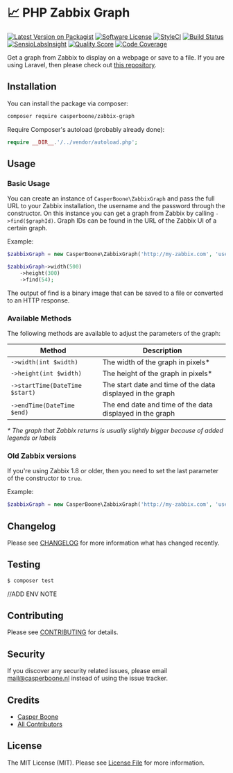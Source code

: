# 📈 PHP Zabbix Graph

[![Latest Version on Packagist](https://img.shields.io/packagist/v/casperboone/zabbix-graph.svg?style=flat-square)](https://packagist.org/packages/casperboone/zabbix-graph)
[![Software License](https://img.shields.io/badge/license-MIT-brightgreen.svg?style=flat-square)](LICENSE.md)
[![StyleCI](https://styleci.io/repos/86865582/shield)](https://styleci.io/repos/86865582)
[![Build Status](https://img.shields.io/travis/casperboone/zabbix-graph/master.svg?style=flat-square)](https://travis-ci.org/casperboone/zabbix-graph)
[![SensioLabsInsight](https://img.shields.io/sensiolabs/i/09228096-56d8-4618-93a0-92bacc86a0c9.svg?style=flat-square)](https://insight.sensiolabs.com/projects/09228096-56d8-4618-93a0-92bacc86a0c9)
[![Quality Score](https://img.shields.io/scrutinizer/g/casperboone/zabbix-graph.svg?style=flat-square)](https://scrutinizer-ci.com/g/casperboone/zabbix-graph)
[![Code Coverage](https://img.shields.io/scrutinizer/coverage/g/casperboone/zabbix-graph/master.svg?style=flat-square)](https://scrutinizer-ci.com/g/casperboone/pushover/?branch=master)

Get a graph from Zabbix to display on a webpage or save to a file. If you are using Laravel, then please check out [this repository](https://github.com/casperboone/laravel-zabbix-graph). 

## Installation
You can install the package via composer:

``` bash
composer require casperboone/zabbix-graph
```

Require Composer's autoload (probably already done):
```php
require __DIR__.'/../vendor/autoload.php';
```


## Usage
### Basic Usage
You can create an instance of `CasperBoone\ZabbixGraph` and pass the full URL to your Zabbix installation, the username and the password through the constructor. On this instance you can get a graph from Zabbix by calling `->find($graphId)`. Graph IDs can be found in the URL of the Zabbix UI of a certain graph.

Example:
```php
$zabbixGraph = new CasperBoone\ZabbixGraph('http://my-zabbix.com', 'username', 'passsword');

$zabbixGraph->width(500)
    ->height(300)
    ->find(54);
```

The output of find is a binary image that can be saved to a file or converted to an HTTP response.

### Available Methods
The following methods are available to adjust the parameters of the graph:

| Method                          | Description                                                |
| ------------------------------- | ---------------------------------------------------------- |
| `->width(int $width)`           | The width of the graph in pixels*                          |
| `->height(int $width)`          | The height of the graph in pixels*                         |
| `->startTime(DateTime $start)`  | The start date and time of the data displayed in the graph |
| `->endTime(DateTime $end)`      | The end date and time of the data displayed in the graph   |

_* The graph that Zabbix returns is usually slightly bigger because of added legends or labels_
### Old Zabbix versions
If you're using Zabbix 1.8 or older, then you need to set the last parameter of the constructor to `true`. 

Example:
```php
$zabbixGraph = new CasperBoone\ZabbixGraph('http://my-zabbix.com', 'username', 'passsword', true);
```

## Changelog

Please see [CHANGELOG](CHANGELOG.md) for more information what has changed recently.

## Testing

``` bash
$ composer test
```
//ADD ENV NOTE

## Contributing

Please see [CONTRIBUTING](CONTRIBUTING.md) for details.

## Security

If you discover any security related issues, please email mail@casperboone.nl instead of using the issue tracker.

## Credits

- [Casper Boone](https://github.com/casperboone)
- [All Contributors](../../contributors)

## License

The MIT License (MIT). Please see [License File](LICENSE.md) for more information.
